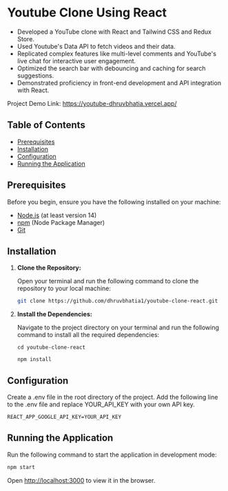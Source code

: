 # Youtube Clone Using React

- Developed a YouTube clone with React and Tailwind CSS and Redux Store.
- Used Youtube's Data API to fetch videos and their data.
- Replicated complex features like multi-level comments and YouTube's live chat for interactive user engagement.
- Optimized the search bar with debouncing and caching for search suggestions.
- Demonstrated proficiency in front-end development and API integration with React.


Project Demo Link: https://youtube-dhruvbhatia.vercel.app/
## Table of Contents

- [Prerequisites](#prerequisites)
- [Installation](#installation)
- [Configuration](#configuration)
- [Running the Application](#running-the-application)


## Prerequisites

Before you begin, ensure you have the following installed on your machine:

- [Node.js](https://nodejs.org/en/) (at least version 14)
- [npm](https://www.npmjs.com/) (Node Package Manager)
- [Git](https://git-scm.com/)

## Installation

1. **Clone the Repository:**

   Open your terminal and run the following command to clone the repository to your local machine:

   ```bash
   git clone https://github.com/dhruvbhatia1/youtube-clone-react.git
   ```

2. **Install the Dependencies:**

   Navigate to the project directory on your terminal and run the following command to install all the required dependencies:
    ```shell
    cd youtube-clone-react

   npm install
    ```
    
    
## Configuration

   Create a .env file in the root directory of the project. 
   Add the following line to the .env file and replace YOUR_API_KEY with your own API key.

    REACT_APP_GOOGLE_API_KEY=YOUR_API_KEY
    

## Running the Application


   Run the following command to start the application in development mode:

   ```bash
   npm start
   ```

   Open [http://localhost:3000](http://localhost:3000) to view it in the browser.
